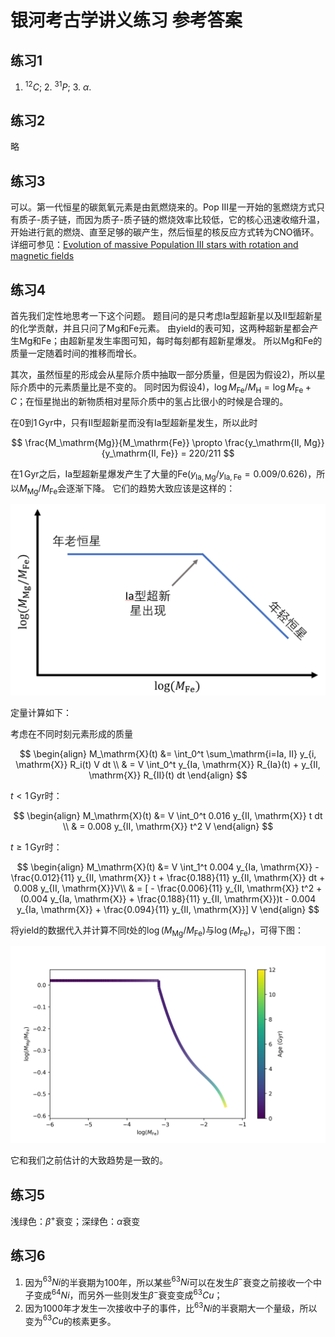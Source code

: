 # 银河考古学讲义练习 参考答案

## 练习1

1. $^{12}C$; 2. $^{31}P$; 3. $\alpha$.

## 练习2

略

## 练习3

可以。第一代恒星的碳氮氧元素是由氦燃烧来的。Pop III星一开始的氢燃烧方式只有质子-质子链，而因为质子-质子链的燃烧效率比较低，它的核心迅速收缩升温，开始进行氦的燃烧、直至足够的碳产生，然后恒星的核反应方式转为CNO循环。详细可参见：[Evolution of massive Population III stars with rotation and magnetic fields](https://www.aanda.org/articles/aa/pdf/2012/06/aa17769-11.pdf)

## 练习4

首先我们定性地思考一下这个问题。
题目问的是只考虑Ia型超新星以及II型超新星的化学贡献，并且只问了Mg和Fe元素。
由yield的表可知，这两种超新星都会产生Mg和Fe；由超新星发生率图可知，每时每刻都有超新星爆发。
所以Mg和Fe的质量一定随着时间的推移而增长。

其次，虽然恒星的形成会从星际介质中抽取一部分质量，但是因为假设2)，所以星际介质中的元素质量比是不变的。
同时因为假设4)，$\log{M_\mathrm{Fe}/M_\mathrm{H}} = \log{M_\mathrm{Fe}} + C$；在恒星抛出的新物质相对星际介质中的氢占比很小的时候是合理的。

在$0$到$1\,\mathrm{Gyr}$中，只有II型超新星而没有Ia型超新星发生，所以此时

$$ \frac{M_\mathrm{Mg}}{M_\mathrm{Fe}} \propto \frac{y_\mathrm{II, Mg}}{y_\mathrm{II, Fe}} = 220/211 $$

在$1\,\mathrm{Gyr}$之后，Ia型超新星爆发产生了大量的Fe($y_\mathrm{Ia, Mg}/y_\mathrm{Ia, Fe} = 0.009/0.626$)，所以$M_\mathrm{Mg}/M_\mathrm{Fe}$会逐渐下降。
它们的趋势大致应该是这样的：

![](img/post-2021ssaa/mg_fe_trend_quali.png)

定量计算如下：

考虑在不同时刻元素形成的质量

$$ 
\begin{align}
M_\mathrm{X}(t) &= \int_0^t \sum_\mathrm{i=Ia, II} y_{i, \mathrm{X}} R_i(t) V dt \\
& = V \int_0^t y_{Ia, \mathrm{X}} R_{Ia}(t) + y_{II, \mathrm{X}} R_{II}(t) dt
\end{align}
$$

$t<1\,\mathrm{Gyr}$时：

$$ 
\begin{align}
M_\mathrm{X}(t) &= V \int_0^t 0.016 y_{II, \mathrm{X}} t dt \\
& = 0.008 y_{II, \mathrm{X}} t^2 V
\end{align}
$$

$t\ge 1\,\mathrm{Gyr}$时：

$$ 
\begin{align}
M_\mathrm{X}(t) &= V \int_1^t 0.004 y_{Ia, \mathrm{X}} - \frac{0.012}{11} y_{II, \mathrm{X}} t + \frac{0.188}{11} y_{II, \mathrm{X}} dt  + 0.008 y_{II, \mathrm{X}}V\\
& = [ - \frac{0.006}{11} y_{II, \mathrm{X}} t^2 + (0.004 y_{Ia, \mathrm{X}} + \frac{0.188}{11} y_{II, \mathrm{X}})t - 0.004 y_{Ia, \mathrm{X}} + \frac{0.094}{11} y_{II, \mathrm{X}}] V
\end{align}
$$

将yield的数据代入并计算不同$t$处的$\log{(M_\mathrm{Mg}/M_\mathrm{Fe})}$与$\log{(M_\mathrm{Fe})}$，可得下图：

![](img/post-2021ssaa/Mg_Fe.png)

它和我们之前估计的大致趋势是一致的。

## 练习5

浅绿色：$\beta^+$衰变；深绿色：$\alpha$衰变

## 练习6

1. 因为$^{63}Ni$的半衰期为100年，所以某些$^{63}Ni$可以在发生$\beta^-$衰变之前接收一个中子变成$^{64}Ni$，而另外一些则发生$\beta^-$衰变变成$^{63}Cu$；
2. 因为1000年才发生一次接收中子的事件，比$^{63}Ni$的半衰期大一个量级，所以变为$^{63}Cu$的核素更多。